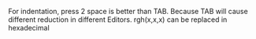 For indentation, press 2 space is better than TAB. Because TAB will cause different reduction in different Editors.
rgh(x,x,x) can be replaced in hexadecimal
